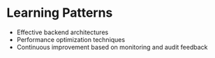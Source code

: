 # Learning Patterns

- Effective backend architectures
- Performance optimization techniques
- Continuous improvement based on monitoring and audit feedback

